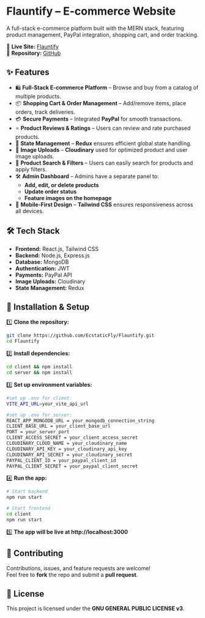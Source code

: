 # Flauntify – E-commerce Website  
A full-stack e-commerce platform built with the MERN stack, featuring product management, PayPal integration, shopping cart, and order tracking.

🔗 **Live Site:** [Flauntify](https://flauntify.onrender.com/)  
📂 **Repository:** [GitHub](https://github.com/EcstaticFly/Flauntify.git)

## ✨ Features  
- 🛍️ **Full-Stack E-commerce Platform** – Browse and buy from a catalog of multiple products.  
- 📦 **Shopping Cart & Order Management** – Add/remove items, place orders, track deliveries.  
- 💳 **Secure Payments** – Integrated **PayPal** for smooth transactions.  
- ⭐ **Product Reviews & Ratings** – Users can review and rate purchased products.  
- 🔄 **State Management** – **Redux** ensures efficient global state handling.  
- 📸 **Image Uploads** – **Cloudinary** used for optimized product and user image uploads.  
- 🔎 **Product Search & Filters** – Users can easily search for products and apply filters.  
- 🛠 **Admin Dashboard** – Admins have a separate panel to:  
  - **Add, edit, or delete products**  
  - **Update order status**  
  - **Feature images on the homepage**  
- 📱 **Mobile-First Design** – **Tailwind CSS** ensures responsiveness across all devices.  


## 🛠 Tech Stack  
- **Frontend:** React.js, Tailwind CSS  
- **Backend:** Node.js, Express.js  
- **Database:** MongoDB  
- **Authentication:** JWT  
- **Payments:** PayPal API  
- **Image Uploads:** Cloudinary  
- **State Management:** Redux  


## 🚀 Installation & Setup  

1️⃣ **Clone the repository:**  
```bash
git clone https://github.com/EcstaticFly/Flauntify.git
cd Flauntify
```

2️⃣ **Install dependencies:**  
```bash
cd client && npm install
cd server && npm install
```

3️⃣ **Set up environment variables:** 
```bash
#set up .env for client:
VITE_API_URL=your_vite_api_url

#set up .env for server:
REACT_APP_MONGODB_URL = your_mongodb_connection_string
CLIENT_BASE_URL = your_client_base_url
PORT = your_server_port
CLIENT_ACCESS_SECRET = your_client_access_secret
CLOUDINARY_CLOUD_NAME = your_cloudinary_name
CLOUDINARY_API_KEY = your_cloudinary_api_key
CLOUDINARY_API_SECRET = your_cloudinary_secret
PAYPAL_CLIENT_ID = your_paypal_client_id
PAYPAL_CLIENT_SECRET = your_paypal_client_secret
```

4️⃣ **Run the app:**  
```bash
# Start backend
npm run start  

# Start frontend
cd client
npm run start
```
5️⃣ **The app will be live at http://localhost:3000** 

## 🤝 Contributing  
Contributions, issues, and feature requests are welcome!  
Feel free to **fork** the repo and submit a **pull request**.  

## 📜 License  
This project is licensed under the **GNU GENERAL PUBLIC LICENSE v3**.
